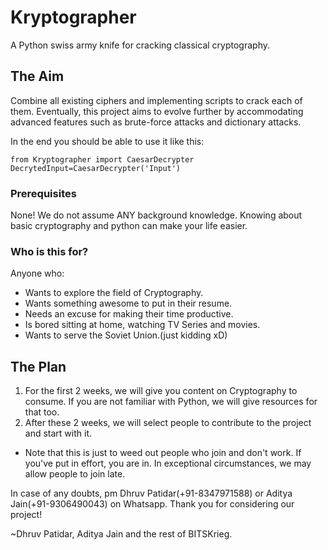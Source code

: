 # Kryptographer
A Python swiss army knife for cracking classical cryptography.

## The Aim
Combine all existing ciphers and implementing scripts to crack each of them. Eventually, this project aims to evolve further by accommodating advanced features such as brute-force attacks and dictionary attacks.

In the end you should be able to use it like this:

```
from Kryptographer import CaesarDecrypter
DecrytedInput=CaesarDecrypter('Input')
```

### Prerequisites
None! We do not assume ANY background knowledge. Knowing about basic cryptography and python can make your life easier.

### Who is this for?
Anyone who:
* Wants to explore the field of Cryptography.
* Wants something awesome to put in their resume.
* Needs an excuse for making their time productive.
* Is bored sitting at home, watching TV Series and movies.
* Wants to serve the Soviet Union.(just kidding xD)

## The Plan
1. For the first 2 weeks, we will give you content on Cryptography to consume. If you are not familiar with Python, we will give resources for that too.
2. After these 2 weeks, we will select people to contribute to the project and start with it. 
* Note that this is just to weed out people who join and don't work. If you've put in effort, you are in.
In exceptional circumstances, we may allow people to join late.

In case of any doubts, pm Dhruv Patidar(+91-8347971588) or Aditya Jain(+91-9306490043) on Whatsapp.
Thank you for considering our project!

~Dhruv Patidar, Aditya Jain and the rest of BITSKrieg.
